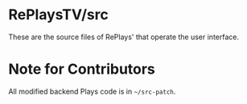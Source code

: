 # RePlaysTV/src
These are the source files of RePlays' that operate the user interface.

# Note for Contributors
All modified backend Plays code is in `~/src-patch`.